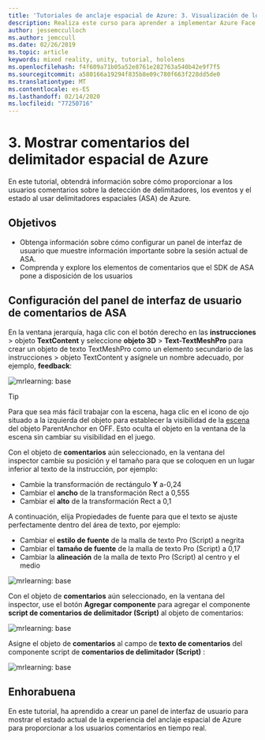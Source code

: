 ```yaml
---
title: 'Tutoriales de anclaje espacial de Azure: 3. Visualización de los comentarios del delimitador espacial de Azure'
description: Realiza este curso para aprender a implementar Azure Face Recognition dentro de una aplicación de realidad mixta.
author: jessemcculloch
ms.author: jemccull
ms.date: 02/26/2019
ms.topic: article
keywords: mixed reality, unity, tutorial, hololens
ms.openlocfilehash: f4f609a71b05a52e8761e282763a540b42e9f7f5
ms.sourcegitcommit: a580166a19294f835b8e09c780f663f228dd5de0
ms.translationtype: MT
ms.contentlocale: es-ES
ms.lasthandoff: 02/14/2020
ms.locfileid: "77250716"
---
```

# <a name="3-displaying-azure-spatial-anchor-feedback"></a>3. Mostrar comentarios del delimitador espacial de Azure

En este tutorial, obtendrá información sobre cómo proporcionar a los usuarios comentarios sobre la detección de delimitadores, los eventos y el estado al usar delimitadores espaciales (ASA) de Azure.

## <a name="objectives"></a>Objetivos

* Obtenga información sobre cómo configurar un panel de interfaz de usuario que muestre información importante sobre la sesión actual de ASA.
* Comprenda y explore los elementos de comentarios que el SDK de ASA pone a disposición de los usuarios

## <a name="set-up-asa-feedback-ui-panel"></a>Configuración del panel de interfaz de usuario de comentarios de ASA

En la ventana jerarquía, haga clic con el botón derecho en las **instrucciones** > objeto **TextContent** y seleccione **objeto 3D** > **Text-TextMeshPro** para crear un objeto de texto TextMeshPro como un elemento secundario de las instrucciones > objeto TextContent y asígnele un nombre adecuado, por ejemplo, **feedback**:

![mrlearning: base](images/mrlearning-asa/tutorial3-section1-step1-1.png)

> [!TIP]
> Para que sea más fácil trabajar con la escena, haga clic en el icono de ojo situado a la izquierda del objeto para establecer la visibilidad de la <a href="https://docs.unity3d.com/Manual/SceneVisibility.html" target="_blank">escena</a> del objeto ParentAnchor en OFF. Esto oculta el objeto en la ventana de la escena sin cambiar su visibilidad en el juego.

Con el objeto de **comentarios** aún seleccionado, en la ventana del inspector cambie su posición y el tamaño para que se coloquen en un lugar inferior al texto de la instrucción, por ejemplo:

* Cambie la transformación de rectángulo **Y** a-0,24
* Cambiar el **ancho** de la transformación Rect a 0,555
* Cambiar el **alto** de la transformación Rect a 0,1

A continuación, elija Propiedades de fuente para que el texto se ajuste perfectamente dentro del área de texto, por ejemplo:

* Cambiar el **estilo de fuente** de la malla de texto Pro (Script) a negrita
* Cambiar el **tamaño de fuente** de la malla de texto Pro (Script) a 0,17
* Cambiar la **alineación** de la malla de texto Pro (Script) al centro y el medio

![mrlearning: base](images/mrlearning-asa/tutorial3-section1-step1-2.png)

Con el objeto de **comentarios** aún seleccionado, en la ventana del inspector, use el botón **Agregar componente** para agregar el componente **script de comentarios de delimitador (Script)** al objeto de comentarios:

![mrlearning: base](images/mrlearning-asa/tutorial3-section1-step1-3.png)

Asigne el objeto de **comentarios** al campo de **texto de comentarios** del componente script de **comentarios de delimitador (Script)** :

![mrlearning: base](images/mrlearning-asa/tutorial3-section1-step1-4.png)

## <a name="congratulations"></a>Enhorabuena

En este tutorial, ha aprendido a crear un panel de interfaz de usuario para mostrar el estado actual de la experiencia del anclaje espacial de Azure para proporcionar a los usuarios comentarios en tiempo real.
